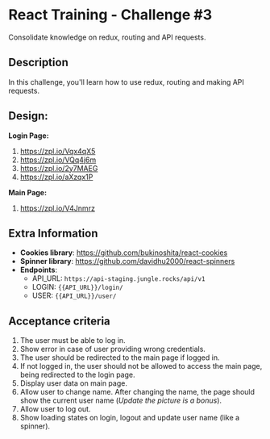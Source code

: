 # React Training - Challenge #3 #
Consolidate knowledge on redux, routing and API requests.

## Description ##
In this challenge, you'll learn how to use redux, routing and making API requests. 

## Design: ##
__Login Page:__
  1. https://zpl.io/Vqx4qX5
  2. https://zpl.io/VQq4j6m
  3. https://zpl.io/2y7MAEG
  4. https://zpl.io/aXzqx1P

__Main Page:__
  1. https://zpl.io/V4Jnmrz
  
## Extra Information ##
  * **Cookies library**: https://github.com/bukinoshita/react-cookies
  * **Spinner library**: https://github.com/davidhu2000/react-spinners
  * **Endpoints**:
    * API_URL: `https://api-staging.jungle.rocks/api/v1`
    * LOGIN: `{{API_URL}}/login/`
    * USER: `{{API_URL}}/user/`

## Acceptance criteria ##
1. The user must be able to log in.
2. Show error in case of user providing wrong credentials.
3. The user should be redirected to the main page if logged in.
4. If not logged in, the user should not be allowed to access the main page, being redirected to the login page.
5. Display user data on main page.
6. Allow user to change name. After changing the name, the page should show the current user name (*Update the picture is a bonus*).
7. Allow user to log out.
8. Show loading states on login, logout and update user name (like a spinner).
